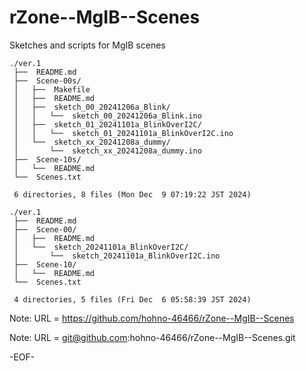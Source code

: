 # rZone--MgIB--Scenes

Sketches and scripts for MgIB scenes

    ./ver.1
     ├──  README.md
     ├──  Scene-00s/
     │   ├──  Makefile
     │   ├──  README.md
     │   ├──  sketch_00_20241206a_Blink/
     │   │   └──  sketch_00_20241206a_Blink.ino
     │   ├──  sketch_01_20241101a_BlinkOverI2C/
     │   │   └──  sketch_01_20241101a_BlinkOverI2C.ino
     │   └──  sketch_xx_20241208a_dummy/
     │       └──  sketch_xx_20241208a_dummy.ino
     ├──  Scene-10s/
     │   └──  README.md
     └──  Scenes.txt
     
     6 directories, 8 files (Mon Dec  9 07:19:22 JST 2024)

    ./ver.1
     ├──  README.md
     ├──  Scene-00/
     │   ├──  README.md
     │   └──  sketch_20241101a_BlinkOverI2C/
     │       └──  sketch_20241101a_BlinkOverI2C.ino
     ├──  Scene-10/
     │   └──  README.md
     └──  Scenes.txt
     
     4 directories, 5 files (Fri Dec  6 05:58:39 JST 2024)

Note: URL = https://github.com/hohno-46466/rZone--MgIB--Scenes

Note: URL = git@github.com:hohno-46466/rZone--MgIB--Scenes.git

-EOF-
